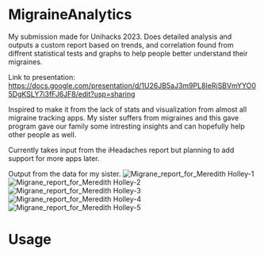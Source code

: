 # MigraineAnalytics

My submission made for Unihacks 2023. Does detailed analysis and outputs a custom report based on trends, and correlation found from diffrent statistical tests and graphs to help people better understand their migraines.

Link to presentation: https://docs.google.com/presentation/d/1U26JB5aJ3m9PL8IeRjSBVmYYO05DgKSLY7i3fFJ6JF8/edit?usp=sharing

Inspired to make it from the lack of stats and visualization from almost all migraine tracking apps. My sister suffers from migraines and this gave program gave our family some intresting insights and can hopefully help other people as well. 

Currently takes input from the iHeadaches report but planning to add support for more apps later.

Output from the data for my sister.
![Migrane_report_for_Meredith Holley-1](https://user-images.githubusercontent.com/88154155/219985801-4e913fbe-ef3e-4bc7-afc5-b0d89feead1d.png)
![Migrane_report_for_Meredith Holley-2](https://user-images.githubusercontent.com/88154155/219985802-bde77c20-c16b-4dc8-8884-5bd74b80a377.png)
![Migrane_report_for_Meredith Holley-3](https://user-images.githubusercontent.com/88154155/219985804-4dc37d29-bc75-4aa6-9725-7999eea7f68a.png)
![Migrane_report_for_Meredith Holley-4](https://user-images.githubusercontent.com/88154155/219985806-1dd13623-4165-40dd-9313-4b92b1e97b14.png)
![Migrane_report_for_Meredith Holley-5](https://user-images.githubusercontent.com/88154155/219985807-f69645a5-3a71-4738-ab51-8471fe90c38d.png)

# Usage
